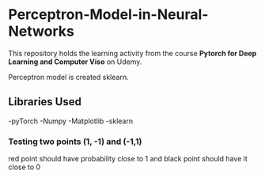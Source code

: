 # Perceptron-Model-in-Neural-Networks

This repository holds the learning activity from the course **Pytorch for Deep Learning and Computer Viso** on Udemy.

Perceptron model is created sklearn.
## Libraries Used
-pyTorch
-Numpy
-Matplotlib
-sklearn

### Testing two points (1, -1) and (-1,1)
red point should have probability close to 1 and black point should have it close to 0
